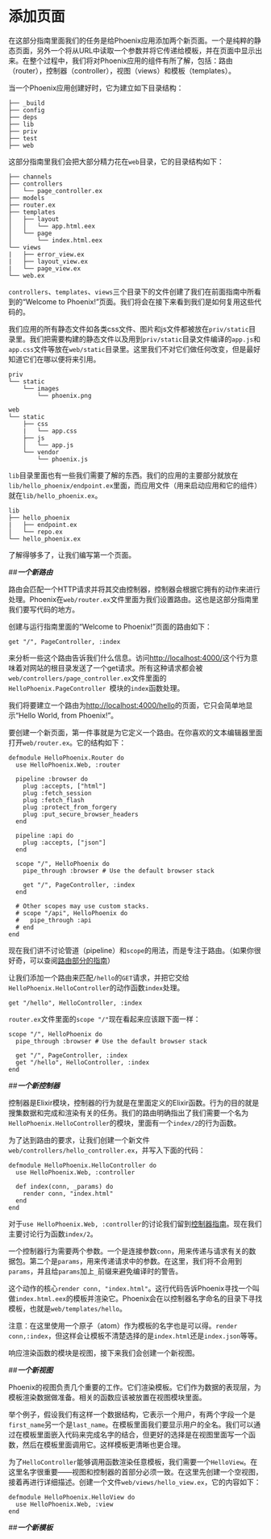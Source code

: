  # 添加页面
 
 在这部分指南里面我们的任务是给Phoenix应用添加两个新页面。一个是纯粹的静态页面，另外一个将从URL中读取一个参数并将它传递给模板，并在页面中显示出来。在整个过程中，我们将对Phoenix应用的组件有所了解，包括：路由（router），控制器（controller），视图（views）和模板（templates）。
 
 当一个Phoenix应用创建好时，它为建立如下目录结构：
 ```
├── _build
├── config
├── deps
├── lib
├── priv
├── test
├── web
```
这部分指南里我们会把大部分精力花在`web`目录，它的目录结构如下：
```
├── channels
├── controllers
│   └── page_controller.ex
├── models
├── router.ex
├── templates
│   ├── layout
│   │   └── app.html.eex
│   └── page
│       └── index.html.eex
└── views
|   ├── error_view.ex
|   ├── layout_view.ex
|   └── page_view.ex
└── web.ex
```

`controllers`、`templates`、`views`三个目录下的文件创建了我们在前面指南中所看到的“Welcome to Phoenix!”页面。我们将会在接下来看到我们是如何复用这些代码的。

我们应用的所有静态文件如各类css文件、图片和js文件都被放在`priv/static`目录里。我们把需要构建的静态文件以及用到`priv/static`目录文件编译的`app.js`和`app.css`文件等放在`web/static`目录里。这里我们不对它们做任何改变，但是最好知道它们在哪以便将来引用。
```
priv
└── static
    └── images
        └── phoenix.png
```
```
web
└── static
    ├── css
    |   └── app.css
    ├── js
    │   └── app.js
    └── vendor
        └── phoenix.js
```

`lib`目录里面也有一些我们需要了解的东西。我们的应用的主要部分就放在`lib/hello_phoenix/endpoint.ex`里面，而应用文件（用来启动应用和它的组件）就在`lib/hello_phoenix.ex`。
```
lib
├── hello_phoenix
|   ├── endpoint.ex
│   └── repo.ex
└── hello_phoenix.ex
```

了解得够多了，让我们编写第一个页面。

##<strong><em>一个新路由</em></strong>

路由会匹配一个HTTP请求并将其交由控制器，控制器会根据它拥有的动作来进行处理。Phoenix在`web/router.ex`文件里面为我们设置路由。这也是这部分指南里我们要写代码的地方。

创建与运行指南里面的“Welcome to Phoenix!”页面的路由如下：
```
get "/", PageController, :index
```
来分析一些这个路由告诉我们什么信息。访问[http://localhost:4000/](http://localhost:4000/)这个行为意味着对网站的根目录发送了一个get请求。所有这种请求都会被`web/controllers/page_controller.ex`文件里面的`HelloPhoenix.PageController `模块的`index`函数处理。

我们将要建立一个路由为[http://localhost:4000/hello](http://localhost:4000/hello)的页面，它只会简单地显示“Hello World, from Phoenix!”。

要创建一个新页面，第一件事就是为它定义一个路由。在你喜欢的文本编辑器里面打开`web/router.ex`。它的结构如下：
```
defmodule HelloPhoenix.Router do
  use HelloPhoenix.Web, :router

  pipeline :browser do
    plug :accepts, ["html"]
    plug :fetch_session
    plug :fetch_flash
    plug :protect_from_forgery
    plug :put_secure_browser_headers
  end
  
  pipeline :api do
    plug :accepts, ["json"]
  end

  scope "/", HelloPhoenix do
    pipe_through :browser # Use the default browser stack

    get "/", PageController, :index
  end

  # Other scopes may use custom stacks.
  # scope "/api", HelloPhoenix do
  #   pipe_through :api
  # end
end
```
现在我们讲不讨论管道（pipeline）和`scope`的用法，而是专注于路由。（如果你很好奇，可以查阅[路由部分的指南](http://www.phoenixframework.org/docs/routing)）

让我们添加一个路由来匹配`/hello`的`GET`请求，并把它交给`HelloPhoenix.HelloController`的动作函数`index`处理。
```
get "/hello", HelloController, :index
```
`router.ex`文件里面的`scope "/"`现在看起来应该跟下面一样：
```
scope "/", HelloPhoenix do
  pipe_through :browser # Use the default browser stack

  get "/", PageController, :index
  get "/hello", HelloController, :index
end
```
##<strong><em>一个新控制器</em></strong>

控制器是Elixir模块，控制器的行为就是在里面定义的Elixir函数。行为的目的就是搜集数据和完成和渲染有关的任务。我们的路由明确指出了我们需要一个名为`HelloPhoenix.HelloController`的模块，里面有一个`index/2`的行为函数。

为了达到路由的要求，让我们创建一个新文件`web/controllers/hello_controller.ex`，并写入下面的代码：
```
defmodule HelloPhoenix.HelloController do
  use HelloPhoenix.Web, :controller

  def index(conn, _params) do
    render conn, "index.html"
  end
end
```
对于`use HelloPhoenix.Web, :controller`的讨论我们留到[控制器指南](http://www.phoenixframework.org/docs/controllers)。现在我们主要讨论行为函数`index/2`。

一个控制器行为需要两个参数。一个是连接参数`conn`，用来传递与请求有关的数据包。第二个是`params`，用来传递请求中的参数。在这里，我们将不会用到`params`，并且给`params`加上`_`前缀来避免编译时的警告。

这个动作的核心`render conn, "index.html"`。这行代码告诉Phoenix寻找一个叫做`index.html.eex`的模板并渲染它。Phoenix会在以控制器名字命名的目录下寻找模板，也就是`web/templates/hello`。

注意：在这里使用一个原子（atom）作为模板的名字也是可以得。`render conn,:index`，但这样会让模板不清楚选择的是`index.html`还是`index.json`等等。

响应渲染函数的模块是视图，接下来我们会创建一个新视图。

##<strong><em>一个新视图</em></strong>

Phoenix的视图负责几个重要的工作。它们渲染模板。它们作为数据的表现层，为模板渲染数据做准备。相关的函数应该被放置在视图模块里面。

举个例子，假设我们有这样一个数据结构，它表示一个用户，有两个字段一个是`first_name`另一个是`last_name`。在模板里面我们要显示用户的全名。我们可以通过在模板里面嵌入代码来完成名字的结合，但更好的选择是在视图里面写一个函数，然后在模板里面调用它。这样模板更清晰也更合理。

为了`HelloController`能够调用函数渲染任意模板，我们需要一个`HelloView`。在这里名字很重要——视图和控制器的首部分必须一致。在这里先创建一个空视图，接着再进行详细描述。创建一个文件`web/views/hello_view.ex`，它的内容如下：
```
defmodule HelloPhoenix.HelloView do
  use HelloPhoenix.Web, :view
end
```
##<strong><em>一个新模板</em></strong>

